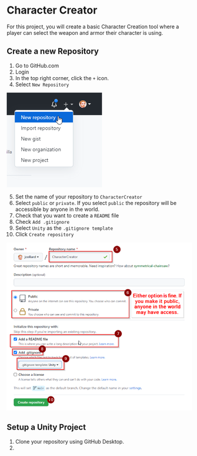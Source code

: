 # Character Creator

For this project, you will create a basic Character Creation tool where a player can select the weapon and armor their character is using.

## Create a new Repository

1. Go to GitHub.com
2. Login
3. In the top right corner, click the `+` icon.
4. Select `New Repository`

![New Repo](images/NewRepository.png)

5. Set the name of your repository to `CharacterCreator`
6. Select `public` or `private`. If you select `public` the repository will be accessible by anyone in the world.
7. Check that you want to create a `README` file
8. Check `Add .gitignore`
9. Select `Unity` as the `.gitignore template`
10. Click `Create repository`

![Create Repo](images/CreateRepo.png)

## Setup a Unity Project

1. Clone your repository using GitHub Desktop.
2. 
